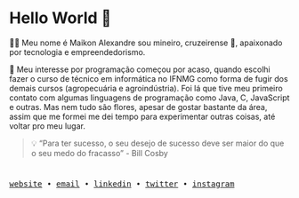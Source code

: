 # Hello World   👋


👨‍💻 Meu nome é Maikon Alexandre sou mineiro, cruzeirense 💙, apaixonado por tecnologia e empreendedorismo.

📗 Meu interesse por programação começou por acaso, quando escolhi fazer o curso de técnico em informática no IFNMG como forma de fugir dos demais cursos (agropecuária e agroindústria). Foi lá que tive meu primeiro contato com algumas linguagens de programação como Java, C, JavaScript e outras. Mas nem tudo são flores, apesar de gostar bastante da área, assim que me formei me dei tempo para experimentar outras coisas, até voltar pro meu lugar.

> 💡 “Para ter sucesso, o seu desejo de sucesso deve ser maior do que o seu medo do fracasso” - Bill Cosby
#

<div>
  <samp>
    <a href='https://maikonalexandre.com.br/'>website</a> •
    <a href='mailto:maikonalexandre574@gmail.com'>email</a> •
    <a href='https://www.linkedin.com/in/maikon-alexandre'>linkedin</a> •
    <a href='https://twitter.com/maikonalx'>twitter</a> •
    <a href='https://www.instagram.com/maikon.alx/'>instagram</a>
  </samp>
</div>






